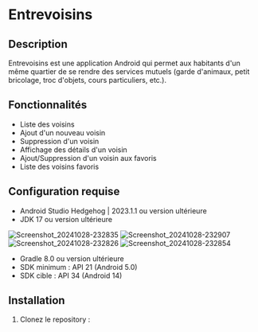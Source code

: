 # Entrevoisins

## Description
Entrevoisins est une application Android qui permet aux habitants d'un même quartier de se rendre des services mutuels (garde d'animaux, petit bricolage, troc d'objets, cours particuliers, etc.).

## Fonctionnalités
- Liste des voisins
- Ajout d'un nouveau voisin
- Suppression d'un voisin
- Affichage des détails d'un voisin
- Ajout/Suppression d'un voisin aux favoris
- Liste des voisins favoris

## Configuration requise
- Android Studio Hedgehog | 2023.1.1 ou version ultérieure
- JDK 17 ou version ultérieure

![Screenshot_20241028-232835](https://github.com/user-attachments/assets/3f94bf24-d5aa-47ef-9c7f-b4959a2e0956)
![Screenshot_20241028-232907](https://github.com/user-attachments/assets/a58fb5da-36e0-47a7-8e66-b72b4e082ad3)
![Screenshot_20241028-232826](https://github.com/user-attachments/assets/a32581fc-9460-4746-b4c3-c85ffd0401d9)
![Screenshot_20241028-232854](https://github.com/user-attachments/assets/0d01846f-4e93-4cb2-889b-47aba0297277)

- Gradle 8.0 ou version ultérieure
- SDK minimum : API 21 (Android 5.0)
- SDK cible : API 34 (Android 14)

## Installation
1. Clonez le repository :
